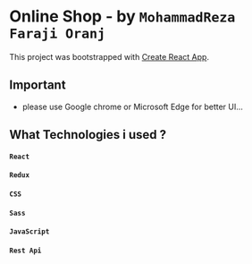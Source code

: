 # Online Shop - by `MohammadReza Faraji Oranj`

This project was bootstrapped with [Create React App](https://github.com/facebook/create-react-app).

## Important

* please use Google chrome or Microsoft Edge for better UI...

## What Technologies i used ?

#### `React`
#### `Redux`
#### `CSS`
#### `Sass`
#### `JavaScript`
#### `Rest Api`
